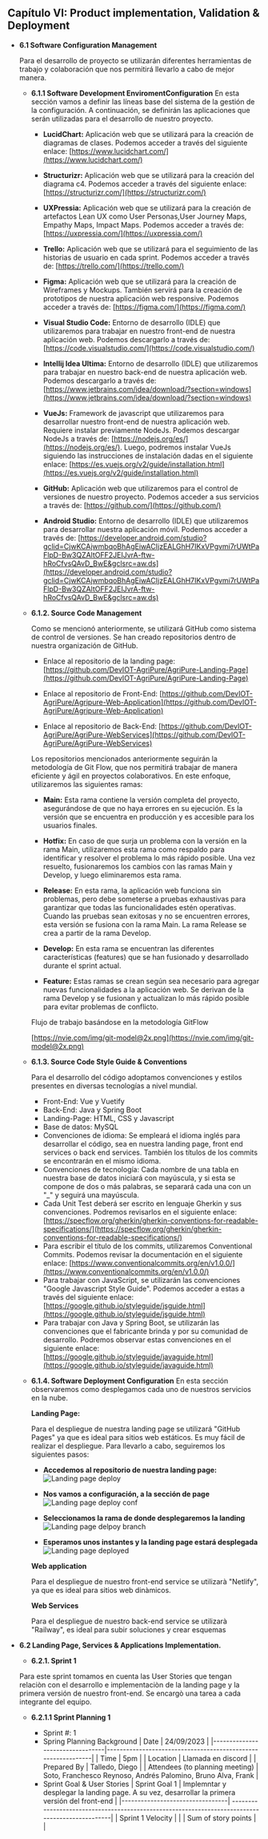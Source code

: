 

## Capítulo VI: Product implementation, Validation & Deployment
- **6.1 Software Configuration Management**

    Para el desarrollo de proyecto se utilizarán diferentes herramientas de trabajo y colaboración que nos permitirá llevarlo a cabo de mejor manera.
    
    - **6.1.1 Software Development EnviromentConfiguration**
        En esta sección vamos a definir las líneas base del sistema de la gestión de la configuración. A continuación, se definirán las aplicaciones que serán utilizadas para el desarrollo de nuestro proyecto.

        - **LucidChart:** Aplicación web que se utilizará para la creación de diagramas de clases. Podemos acceder a través del siguiente enlace: [https://www.lucidchart.com/](https://www.lucidchart.com/) 

        - **Structurizr:** Aplicación web que se utilizará para la creación del diagrama c4. Podemos acceder a través del siguiente enlace: [https://structurizr.com/](https://structurizr.com/)

        - **UXPressia:** Aplicación web que se utilizará para la creación de artefactos Lean UX como User Personas,User Journey Maps, Empathy Maps, Impact Maps. Podemos acceder a través de: [https://uxpressia.com/](https://uxpressia.com/)

        - **Trello:** Aplicación web que se utilizará para el seguimiento de las historias de usuario en cada sprint. Podemos acceder a través de: [https://trello.com/](https://trello.com/)

        - **Figma:** Aplicación web que se utilizará para la creación de Wireframes y Mockups. También servirá para la creación de prototipos de nuestra aplicación web responsive. Podemos acceder a través de: [https://figma.com/](https://figma.com/)

        - **Visual Studio Code:** Entorno de desarrollo (IDLE) que utilizaremos para trabajar en nuestro front-end de nuestra aplicación web. Podemos descargarlo a través de: [https://code.visualstudio.com/](https://code.visualstudio.com/)

        - **Intellij Idea Ultima:** Entorno de desarrollo (IDLE) que utilizaremos para trabajar en nuestro back-end de nuestra aplicación web. Podemos descargarlo a través de: [https://www.jetbrains.com/idea/download/?section=windows](https://www.jetbrains.com/idea/download/?section=windows)

        - **VueJs:** Framework de javascript que utilizaremos para desarrollar nuestro front-end de nuestra aplicación web. Requiere instalar previamente NodeJs. Podemos descargar NodeJs a través de: [https://nodejs.org/es/](https://nodejs.org/es/). Luego, podremos instalar VueJs siguiendo las instrucciones de instalación dadas en el siguiente enlace: [https://es.vuejs.org/v2/guide/installation.html](https://es.vuejs.org/v2/guide/installation.html)

        - **GitHub:** Aplicación web que utilizaremos para el control de versiones de nuestro proyecto. Podemos acceder a sus servicios a través de: [https://github.com/](https://github.com/)

        - **Android Studio:** Entorno de desarrollo (IDLE) que utilizaremos para desarrollar nuestra aplicación móvil. Podemos acceder a través de: [https://developer.android.com/studio?gclid=CjwKCAjwmbqoBhAgEiwACIjzEALGhH7IKxVPgvmi7rUWtPaFlpD-Bw3QZAltOFF2JEIJvrA-ftw-hRoCfvsQAvD_BwE&gclsrc=aw.ds](https://developer.android.com/studio?gclid=CjwKCAjwmbqoBhAgEiwACIjzEALGhH7IKxVPgvmi7rUWtPaFlpD-Bw3QZAltOFF2JEIJvrA-ftw-hRoCfvsQAvD_BwE&gclsrc=aw.ds)

    - **6.1.2. Source Code Management**

        Como se mencionó anteriormente, se utilizará GitHub como sistema de control de versiones. Se han creado repositorios dentro de nuestra organización de GitHub.

        - Enlace al repositorio de la landing page: [https://github.com/DevIOT-AgriPure/AgriPure-Landing-Page](https://github.com/DevIOT-AgriPure/AgriPure-Landing-Page)

        - Enlace al repositorio de Front-End: [https://github.com/DevIOT-AgriPure/Agripure-Web-Application](https://github.com/DevIOT-AgriPure/Agripure-Web-Application)

        - Enlace al repositorio de Back-End: [https://github.com/DevIOT-AgriPure/AgriPure-WebServices](https://github.com/DevIOT-AgriPure/AgriPure-WebServices)

        Los repositorios mencionados anteriormente seguirán la metodología de Git Flow, que nos permitirá trabajar de manera eficiente y ágil en proyectos colaborativos. En este enfoque, utilizaremos las siguientes ramas:
        
        - **Main:** Esta rama contiene la versión completa del proyecto, asegurándose de que no haya errores en su ejecución. Es la versión que se encuentra en producción y es accesible para los usuarios finales.

        - **Hotfix:** En caso de que surja un problema con la versión en la rama Main, utilizaremos esta rama como respaldo para identificar y resolver el problema lo más rápido posible. Una vez resuelto, fusionaremos los cambios con las ramas Main y Develop, y luego eliminaremos esta rama.

        - **Release:** En esta rama, la aplicación web funciona sin problemas, pero debe someterse a pruebas exhaustivas para garantizar que todas las funcionalidades estén operativas. Cuando las pruebas sean exitosas y no se encuentren errores, esta versión se fusiona con la rama Main. La rama Release se crea a partir de la rama Develop.

        - **Develop:** En esta rama se encuentran las diferentes características (features) que se han fusionado y desarrollado durante el sprint actual.

        - **Feature:** Estas ramas se crean según sea necesario para agregar nuevas funcionalidades a la aplicación web. Se derivan de la rama Develop y se fusionan y actualizan lo más rápido posible para evitar problemas de conflicto.

        Flujo de trabajo basándose en la metodología GitFlow

        [https://nvie.com/img/git-model@2x.png](https://nvie.com/img/git-model@2x.png)

    - **6.1.3. Source Code Style Guide & Conventions**

        Para el desarrollo del código adoptamos convenciones y estilos presentes en diversas tecnologías a nivel mundial.

        - Front-End: Vue y Vuetify
        - Back-End: Java y Spring Boot
        - Landing-Page: HTML, CSS y Javascript
        - Base de datos: MySQL
        - Convenciones de idioma: Se empleará el idioma inglés para desarrollar el código, sea en nuestra landing page, front end services o back end services. También los títulos de los commits se encontrarán en el mismo idioma.
        - Convenciones de tecnología: Cada nombre de una tabla en nuestra base de datos iniciará con mayúscula, y si esta se compone de dos o más palabras, se separará cada una con un "_" y seguirá una mayúscula.
        - Cada Unit Test deberá ser escrito en lenguaje Gherkin y sus convenciones. Podremos revisarlos en el siguiente enlace: [https://specflow.org/gherkin/gherkin-conventions-for-readable-specifications/](https://specflow.org/gherkin/gherkin-conventions-for-readable-specifications/)
        - Para escribir el título de los commits, utilizaremos  Conventional Commits. Podemos revisar la documentación en el siguiente enlace: [https://www.conventionalcommits.org/en/v1.0.0/](https://www.conventionalcommits.org/en/v1.0.0/)
        - Para trabajar con JavaScript, se utilizarán las convenciones "Google Javascript Style Guide". Podemos acceder a estas a través del siguiente enlace: [https://google.github.io/styleguide/jsguide.html](https://google.github.io/styleguide/jsguide.html)
        - Para trabajar con Java y Spring Boot, se utilizarán las convenciones que el fabricante brinda y por su comunidad de desarrollo. Podremos observar estas convenciones en el siguiente enlace: [https://google.github.io/styleguide/javaguide.html](https://google.github.io/styleguide/javaguide.html)
    - **6.1.4. Software Deployment Configuration**
        En esta sección observaremos como desplegamos cada uno de nuestros servicios en la nube.

        **Landing Page:**

        Para el despliegue de nuestra landing page se utilizará "GitHub Pages" ya que es ideal para sitios web estáticos. Es muy fácil de realizar el despliegue. Para llevarlo a cabo, seguiremos los siguientes pasos:


        - **Accedemos al repositorio de nuestra landing page:** ![Landing page deploy](https://github.com/DevIOT-AgriPure/Project-Report/blob/feature/capitulo-6/images/software-deploy-configuration/landingdeploy.PNG?raw=true)

        - **Nos vamos a configuración, a la sección de page** ![Landing page deploy conf](https://github.com/DevIOT-AgriPure/Project-Report/blob/feature/capitulo-6/images/software-deploy-configuration/landingdeployconf.PNG?raw=true)

        - **Seleccionamos la rama de donde desplegaremos la landing** ![Landing page delpoy branch](https://github.com/DevIOT-AgriPure/Project-Report/blob/feature/capitulo-6/images/software-deploy-configuration/ladingdeploybranch.PNG?raw=true)

        - **Esperamos unos instantes y la landing page estará desplegada** ![Landing page deployed]()

        **Web application**

        Para el despliegue de nuestro front-end service se utilizarà "Netlify", ya que es ideal para sitios web dinàmicos.

        **Web Services**

        Para el despliegue de nuestro back-end service se utilizarà "Railway", es ideal para subir soluciones y crear esquemas

- **6.2 Landing Page, Services & Applications Implementation.**

    - **6.2.1. Sprint 1**
    
    Para este sprint tomamos en cuenta las User Stories que tengan relaciòn con el desarrollo e implementaciòn de la landing page y la primera versión de nuestro front-end. Se encargò una tarea a cada integrante del equipo.

    - **6.2.1.1 Sprint Planning 1**

        - Sprint #: 1
        - Spring Planning Background
            | Date                            | 24/09/2023                                                   |
            |---------------------------------|--------------------------------------------------------------|
            | Time                            | 5pm                                                          |
            | Location                        | Llamada en discord                                           |
            | Prepared By                     | Talledo, Diego                                               |
            | Attendees (to planning meeting) | Soto, Franchesco Reynoso, Andrés Palomino, Bruno Alva, Frank |
        - Sprint Goal & User Stories
            | Sprint Goal 1                   | Implemntar y desplegar la landing page. A su vez, desarrollar la primera    versión del front-end |
            |---------------------------------| ------------------------------------------------------------------------------------------------|
            | Sprint 1  Velocity               |                                                                                                    |
            | Sum of story  points             |                                                                                                    |
            

        